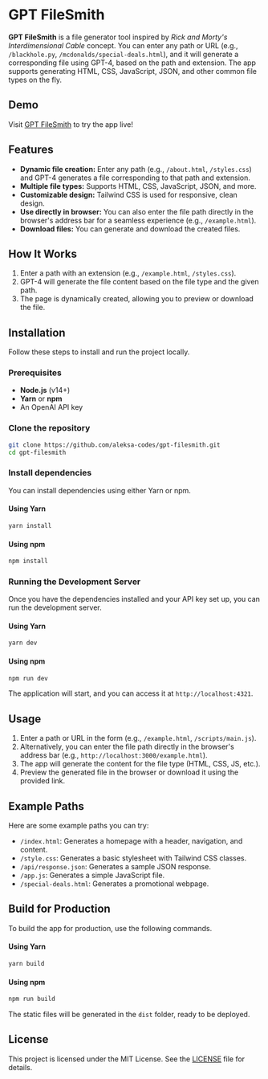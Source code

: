# GPT FileSmith

**GPT FileSmith** is a file generator tool inspired by _Rick and Morty's Interdimensional Cable_ concept. You can enter any path or URL (e.g., `/blackhole.py`, `/mcdonalds/special-deals.html`), and it will generate a corresponding file using GPT-4, based on the path and extension. The app supports generating HTML, CSS, JavaScript, JSON, and other common file types on the fly.

## Demo

Visit [GPT FileSmith](https://filesmith.aleksa.io/) to try the app live!

## Features

- **Dynamic file creation:** Enter any path (e.g., `/about.html`, `/styles.css`) and GPT-4 generates a file corresponding to that path and extension.
- **Multiple file types:** Supports HTML, CSS, JavaScript, JSON, and more.
- **Customizable design:** Tailwind CSS is used for responsive, clean design.
- **Use directly in browser:** You can also enter the file path directly in the browser's address bar for a seamless experience (e.g., `/example.html`).
- **Download files:** You can generate and download the created files.

## How It Works

1. Enter a path with an extension (e.g., `/example.html`, `/styles.css`).
2. GPT-4 will generate the file content based on the file type and the given path.
3. The page is dynamically created, allowing you to preview or download the file.

## Installation

Follow these steps to install and run the project locally.

### Prerequisites

- **Node.js** (v14+)
- **Yarn** or **npm**
- An OpenAI API key

### Clone the repository

```bash
git clone https://github.com/aleksa-codes/gpt-filesmith.git
cd gpt-filesmith
```

### Install dependencies

You can install dependencies using either Yarn or npm.

#### Using Yarn

```bash
yarn install
```

#### Using npm

```bash
npm install
```

### Running the Development Server

Once you have the dependencies installed and your API key set up, you can run the development server.

#### Using Yarn

```bash
yarn dev
```

#### Using npm

```bash
npm run dev
```

The application will start, and you can access it at `http://localhost:4321`.

## Usage

1. Enter a path or URL in the form (e.g., `/example.html`, `/scripts/main.js`).
2. Alternatively, you can enter the file path directly in the browser's address bar (e.g., `http://localhost:3000/example.html`).
3. The app will generate the content for the file type (HTML, CSS, JS, etc.).
4. Preview the generated file in the browser or download it using the provided link.

## Example Paths

Here are some example paths you can try:

- `/index.html`: Generates a homepage with a header, navigation, and content.
- `/style.css`: Generates a basic stylesheet with Tailwind CSS classes.
- `/api/response.json`: Generates a sample JSON response.
- `/app.js`: Generates a simple JavaScript file.
- `/special-deals.html`: Generates a promotional webpage.

## Build for Production

To build the app for production, use the following commands.

#### Using Yarn

```bash
yarn build
```

#### Using npm

```bash
npm run build
```

The static files will be generated in the `dist` folder, ready to be deployed.

## License

This project is licensed under the MIT License. See the [LICENSE](https://github.com/aleksa-codes/gpt-filesmith/blob/main/LICENSE) file for details.
